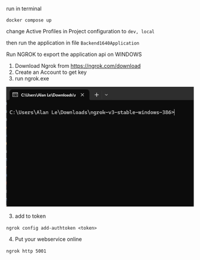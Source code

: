 run in terminal

```angular2html
docker compose up
```

change Active Profiles in Project configuration to 
`
dev, local
`


then run the application in file
`
Backend1640Application
`




Run NGROK to export the application api on WINDOWS

1. Download Ngrok from https://ngrok.com/download 
2. Create an Account to get key
3. run ngrok.exe

![img_1.png](img_1.png)

3. add to token 

`ngrok config add-authtoken <token>`

4. Put your webservice online 

`ngrok http 5001`